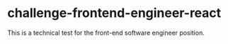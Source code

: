 # challenge-frontend-engineer-react
 This is a technical test for the front-end software engineer position.
